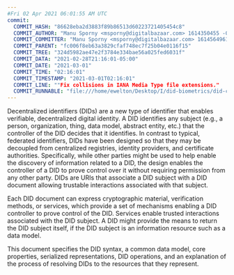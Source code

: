 ```yaml
---
#Fri 02 Apr 2021 06:01:55 AM UTC
commit:
  COMMIT_HASH: "86628eba2d3883f89b86513d60223721405454c8"
  COMMIT_AUTHOR: "Manu Sporny <msporny@digitalbazaar.com> 1614350455 -0500"
  COMMIT_COMMITTER: "Manu Sporny <msporny@digitalbazaar.com> 1614564961 -0500"
  COMMIT_PARENT: "fc006f8eb63a3829cfaf748ec7f25b04e0116f15"
  COMMIT_TREE: "324d5982ae47e2f3784e334bae56a025fed6031f"
  COMMIT_DATA: "2021-02-28T21:16:01-05:00"
  COMMIT_DATE: "2021-03-01"
  COMMIT_TIME: "02:16:01"
  COMMIT_TIMESTAMP: "2021-03-01T02:16:01"
  COMMIT_LINE: ""Fix collisions in IANA Media Type file extensions."
  COMMIT_RUNNABLE: "file:///home/ewelton/Desktop/I/did-biometrics/did-core-dataset/analysis/gitinfo/86628eba2d3883f89b86513d60223721405454c8/snapshot/index.html"
---
```


<section id="abstract">
<p>
<a>Decentralized identifiers</a> (DIDs) are a new type of identifier that
enables verifiable, decentralized digital identity. A <a>DID</a> identifies any
subject (e.g., a person, organization, thing, data model, abstract entity, etc.)
that the controller of the <a>DID</a> decides that it identifies. In contrast to
typical, federated identifiers, <a>DIDs</a> have been designed so that they may
be decoupled from centralized registries, identity providers, and certificate
authorities. Specifically, while other parties might be used to help enable the
discovery of information related to a <a>DID</a>, the design enables the
controller of a <a>DID</a> to prove control over it without requiring permission
from any other party. <a>DIDs</a> are <a>URIs</a> that associate a <a>DID
subject</a> with a <a>DID document</a> allowing trustable interactions
associated with that subject.
    </p>
<p>
Each <a>DID document</a> can express cryptographic material, <a>verification
methods</a>, or <a>services</a>, which provide a set of mechanisms enabling a
<a>DID controller</a> to prove control of the <a>DID</a>. <a>Services</a> enable
trusted interactions associated with the <a>DID subject</a>. A <a>DID</a> might
provide the means to return the <a>DID subject</a> itself, if the <a>DID
subject</a> is an information resource such as a data model.
    </p>
<p>
This document specifies the DID syntax, a common data model, core properties,
serialized representations, DID operations, and an explanation of the process
of resolving DIDs to the resources that they represent.
    </p>
</section>
